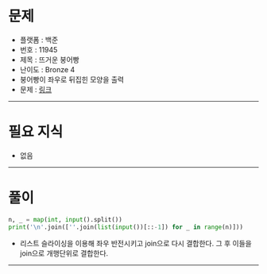 # 문제
- 플랫폼 : 백준
- 번호 : 11945
- 제목 : 뜨거운 붕어빵
- 난이도 : Bronze 4
- 붕어빵이 좌우로 뒤집힌 모양을 출력
- 문제 : <a href="https://www.acmicpc.net/problem/11945" target="_blank">링크</a>

---

# 필요 지식
- 없음

---

# 풀이
```python
n, _ = map(int, input().split())
print('\n'.join([''.join(list(input())[::-1]) for _ in range(n)]))
```
- 리스트 슬라이싱을 이용해 좌우 반전시키고 join으로 다시 결합한다. 그 후 이들을 join으로 개행단위로 결합한다.

---
